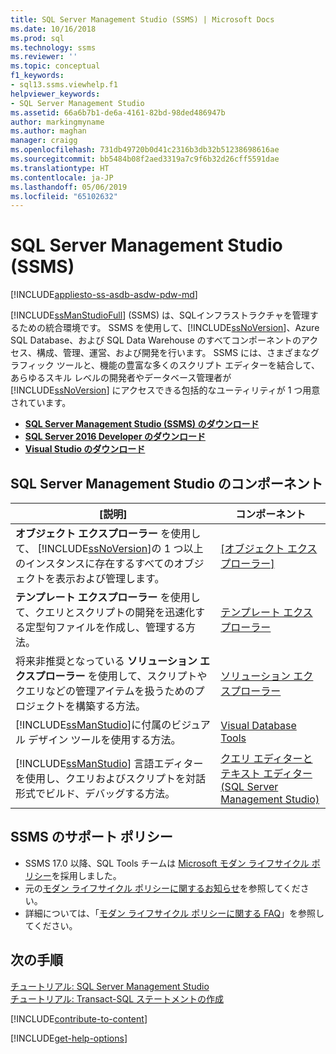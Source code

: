 ```yaml
---
title: SQL Server Management Studio (SSMS) | Microsoft Docs
ms.date: 10/16/2018
ms.prod: sql
ms.technology: ssms
ms.reviewer: ''
ms.topic: conceptual
f1_keywords:
- sql13.ssms.viewhelp.f1
helpviewer_keywords:
- SQL Server Management Studio
ms.assetid: 66a6b7b1-de6a-4161-82bd-98ded486947b
author: markingmyname
ms.author: maghan
manager: craigg
ms.openlocfilehash: 731db49720b0d41c2316b3db32b51238698616ae
ms.sourcegitcommit: bb5484b08f2aed3319a7c9f6b32d26cff5591dae
ms.translationtype: HT
ms.contentlocale: ja-JP
ms.lasthandoff: 05/06/2019
ms.locfileid: "65102632"
---
```

# <a name="sql-server-management-studio-ssms"></a>SQL Server Management Studio (SSMS)
[!INCLUDE[appliesto-ss-asdb-asdw-pdw-md](../includes/appliesto-ss-asdb-asdw-pdw-md.md)]


[!INCLUDE[ssManStudioFull](../includes/ssmanstudiofull-md.md)] (SSMS) は、SQLインフラストラクチャを管理するための統合環境です。 SSMS を使用して、[!INCLUDE[ssNoVersion](../includes/ssnoversion-md.md)]、Azure SQL Database、および SQL Data Warehouse のすべてコンポーネントのアクセス、構成、管理、運営、および開発を行います。 SSMS には、さまざまなグラフィック ツールと、機能の豊富な多くのスクリプト エディターを結合して、あらゆるスキル レベルの開発者やデータベース管理者が [!INCLUDE[ssNoVersion](../includes/ssnoversion-md.md)] にアクセスできる包括的なユーティリティが 1 つ用意されています。

 
 - [**SQL Server Management Studio (SSMS) のダウンロード**](download-sql-server-management-studio-ssms.md) 
 - [**SQL Server 2016 Developer のダウンロード**](https://my.visualstudio.com/Downloads?q=SQL%20Server%20Developer)
 - [**Visual Studio のダウンロード**](https://www.visualstudio.com/downloads/)

## <a name="sql-server-management-studio-components"></a>SQL Server Management Studio のコンポーネント  
  
|[説明]|コンポーネント|  
|---------------|---------|  
|**オブジェクト エクスプローラー** を使用して、 [!INCLUDE[ssNoVersion](../includes/ssnoversion-md.md)]の 1 つ以上のインスタンスに存在するすべてのオブジェクトを表示および管理します。|[[オブジェクト エクスプローラー]](../ssms/object/object-explorer.md)|  
|**テンプレート エクスプローラー** を使用して、クエリとスクリプトの開発を迅速化する定型句ファイルを作成し、管理する方法。|[テンプレート エクスプローラー](../ssms/template/template-explorer.md)|  
|将来非推奨となっている **ソリューション エクスプローラー** を使用して、スクリプトやクエリなどの管理アイテムを扱うためのプロジェクトを構築する方法。|[ソリューション エクスプローラー](../ssms/solution/solution-explorer.md)|  
|[!INCLUDE[ssManStudio](../includes/ssmanstudio-md.md)]に付属のビジュアル デザイン ツールを使用する方法。|[Visual Database Tools](../ssms/visual-db-tools/visual-database-tools.md)|  
|[!INCLUDE[ssManStudio](../includes/ssmanstudio-md.md)] 言語エディターを使用し、クエリおよびスクリプトを対話形式でビルド、デバッグする方法。|[クエリ エディターとテキスト エディター (SQL Server Management Studio)](../relational-databases/scripting/query-and-text-editors-sql-server-management-studio.md)|  

## <a name="support-policy-for-ssms"></a>SSMS のサポート ポリシー

- SSMS 17.0 以降、SQL Tools チームは [Microsoft モダン ライフサイクル ポリシー](https://support.microsoft.com/help/30881/modern-lifecycle-policy)を採用しました。
- 元の[モダン ライフサイクル ポリシーに関するお知らせ](https://support.microsoft.com/help/447912/announcing-microsoft-modern-lifecycle-policy)を参照してください。
- 詳細については、「[モダン ライフサイクル ポリシーに関する FAQ](https://support.microsoft.com/help/30882/modern-lifecycle-policy-faq)」を参照してください。

## <a name="next-steps"></a>次の手順  
[チュートリアル: SQL Server Management Studio](tutorials/tutorial-sql-server-management-studio.md)  
[チュートリアル: Transact-SQL ステートメントの作成](https://msdn.microsoft.com/2addc9be-67d0-423d-a457-192fe9d7d058)  

[!INCLUDE[contribute-to-content](../includes/paragraph-content/contribute-to-content.md)]

[!INCLUDE[get-help-options](../includes/paragraph-content/get-help-options.md)]